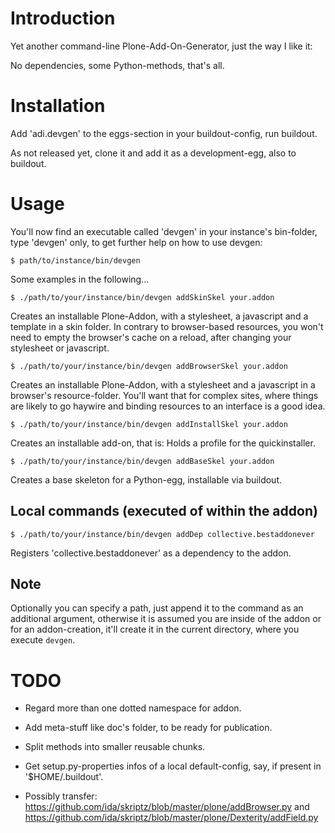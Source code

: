 Introduction
============

Yet another command-line Plone-Add-On-Generator, just the way I like it:

No dependencies, some Python-methods, that's all.


Installation
=============

Add 'adi.devgen' to the eggs-section in your buildout-config, run buildout.

As not released yet, clone it and add it as a development-egg, also to buildout.


Usage
=====

You'll now find an executable called 'devgen' in your instance's bin-folder,
type 'devgen' only, to get further help on how to use devgen:

    $ path/to/instance/bin/devgen


Some examples in the following...


    $ ./path/to/your/instance/bin/devgen addSkinSkel your.addon

Creates an installable Plone-Addon, with a stylesheet, a javascript and a template in a skin folder.
In contrary to browser-based resources, you won't need to empty the browser's cache on a reload, after changing your stylesheet or javascript.


    $ ./path/to/your/instance/bin/devgen addBrowserSkel your.addon

Creates an installable Plone-Addon, with a stylesheet and a javascript in a browser's resource-folder.
You'll want that for complex sites, where things are likely to go haywire and binding resources to an interface is a good idea.


    $ ./path/to/your/instance/bin/devgen addInstallSkel your.addon

Creates an installable add-on, that is: Holds a profile for the quickinstaller.


    $ ./path/to/your/instance/bin/devgen addBaseSkel your.addon

Creates a base skeleton for a Python-egg, installable via buildout.


Local commands (executed of within the addon)
---------------------------------------------

    $ ./path/to/your/instance/bin/devgen addDep collective.bestaddonever

Registers 'collective.bestaddonever' as a dependency to the addon.


Note
----

Optionally you can specify a path, just append it to the command as an additional argument,
otherwise it is assumed you are inside of the addon or for an addon-creation,
it'll create it in the current directory, where you execute `devgen`.


TODO
====

- Regard more than one dotted namespace for addon.

- Add meta-stuff like doc's folder, to be ready for publication.

- Split methods into smaller reusable chunks.

- Get setup.py-properties infos of a local default-config, say, if present in '$HOME/.buildout'.

- Possibly transfer:
https://github.com/ida/skriptz/blob/master/plone/addBrowser.py
and
https://github.com/ida/skriptz/blob/master/plone/Dexterity/addField.py


